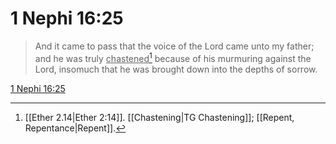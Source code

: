 # 1 Nephi 16:25

> And it came to pass that the voice of the Lord came unto my father; and he was truly <u>chastened</u>[^a] because of his murmuring against the Lord, insomuch that he was brought down into the depths of sorrow.

[1 Nephi 16:25](https://www.churchofjesuschrist.org/study/scriptures/bofm/1-ne/16?lang=eng&id=p25#p25)


[^a]: [[Ether 2.14|Ether 2:14]]. [[Chastening|TG Chastening]]; [[Repent, Repentance|Repent]].  
